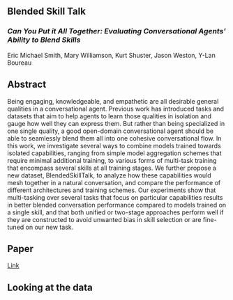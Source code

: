 ## Blended Skill Talk

### _Can You Put it All Together: Evaluating Conversational Agents' Ability to Blend Skills_

Eric Michael Smith, Mary Williamson, Kurt Shuster, Jason Weston, Y-Lan Boureau

## Abstract

Being engaging, knowledgeable, and empathetic are all desirable general qualities in a conversational agent. Previous work has introduced tasks and datasets that aim to help agents to learn those qualities in isolation and gauge how well they can express them. But rather than being specialized in one single quality, a good open-domain conversational agent should be able to seamlessly blend them all into one cohesive conversational flow. In this work, we investigate several ways to combine models trained towards isolated capabilities, ranging from simple model aggregation schemes that require minimal additional training, to various forms of multi-task training that encompass several skills at all training stages. We further propose a new dataset, BlendedSkillTalk, to analyze how these capabilities would mesh together in a natural conversation, and compare the performance of different architectures and training schemes. Our experiments show that multi-tasking over several tasks that focus on particular capabilities results in better blended conversation performance compared to models trained on a single skill, and that both unified or two-stage approaches perform well if they are constructed to avoid unwanted bias in skill selection or are fine-tuned on our new task.

## Paper

[Link](https://arxiv.org/abs/2004.08449)

## Looking at the data

